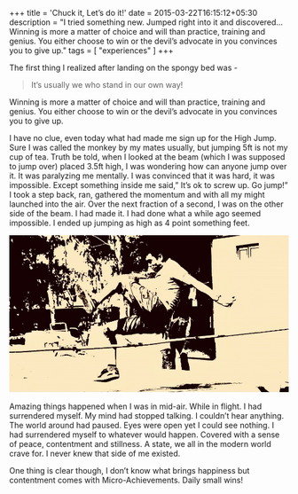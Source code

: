 +++
title = 'Chuck it, Let’s do it!'
date = 2015-03-22T16:15:12+05:30
description = "I tried something new. Jumped right into it and discovered... Winning is more a matter of choice and will than practice, training and genius. You either choose to win or the devil’s advocate in you convinces you to give up."
tags = [
    "experiences"
]
+++

The first thing I realized after landing on the spongy bed was -

> It’s usually we who stand in our own way!

Winning is more a matter of choice and will than practice, training and genius. You either choose to win or the devil’s advocate in you convinces you to give up.

I have no clue, even today what had made me sign up for the High Jump. Sure I was called the monkey by my mates usually, but jumping 5ft is not my cup of tea. Truth be told, when I looked at the beam (which I was supposed to jump over) placed 3.5ft high, I was wondering how can anyone jump over it. It was paralyzing me mentally. I was convinced that it was hard, it was impossible. Except something inside me said,” It’s ok to screw up. Go jump!” I took a step back, ran, gathered the momentum and with all my might launched into the air. Over the next fraction of a second, I was on the other side of the beam. I had made it. I had done what a while ago seemed impossible. I ended up jumping as high as 4 point something feet.

![](jump.jpeg)

Amazing things happened when I was in mid-air. While in flight. I had surrendered myself. My mind had stopped talking. I couldn’t hear anything. The world around had paused. Eyes were open yet I could see nothing. I had surrendered myself to whatever would happen. Covered with a sense of peace, contentment and stillness. A state, we all in the modern world crave for. I never knew that side of me existed.

One thing is clear though, I don’t know what brings happiness but contentment comes with Micro-Achievements. Daily small wins!
